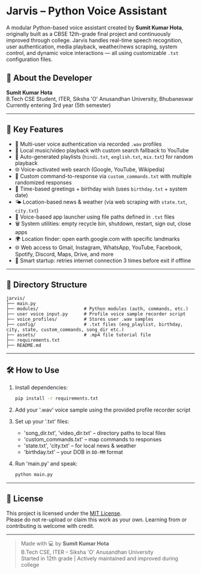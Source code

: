 # Jarvis – Python Voice Assistant

A modular Python-based voice assistant created by **Sumit Kumar Hota**, originally built as a CBSE 12th-grade final project and continuously improved through college. Jarvis handles real-time speech recognition, user authentication, media playback, weather/news scraping, system control, and dynamic voice interactions — all using customizable `.txt` configuration files.

## 👤 About the Developer

**Sumit Kumar Hota**  
B.Tech CSE Student, ITER, Siksha 'O' Anusandhan University, Bhubaneswar  
Currently entering 3rd year (5th semester)  

---

## 🚀 Key Features

- 🔐 Multi-user voice authentication via recorded `.wav` profiles
- 🎵 Local music/video playback with custom search fallback to YouTube
- 📁 Auto-generated playlists (`hindi.txt`, `english.txt`, `mix.txt`) for random playback
- 🌐 Voice-activated web search (Google, YouTube, Wikipedia)
- 💬 Custom command-to-response via `custom_commands.txt` with multiple randomized responses
- 📅 Time-based greetings + birthday wish (uses `birthday.txt` + system date)
- 🌤️ Location-based news & weather (via web scraping with `state.txt`, `city.txt`)
- 📂 Voice-based app launcher using file paths defined in `.txt` files
- 🗑️ System utilities: empty recycle bin, shutdown, restart, sign out, close apps
- 🌍 Location finder: open earth.google.com with specific landmarks
- 🌐 Web access to Gmail, Instagram, WhatsApp, YouTube, Facebook, Spotify, Discord, Maps, Drive, and more
- 📡 Smart startup: retries internet connection 3 times before exit if offline

---

## 📁 Directory Structure

```
jarvis/
├── main.py
├── modules/                 # Python modules (auth, commands, etc.)
├── user voice input.py      # Profile voice sample recorder script
├── voice_profiles/          # Stores user .wav samples
├── config/                  # .txt files (eng_playlist, birthday, city, state, custom_commands, song_dir etc.) 
├── assets/                  # .mp4 file tutorial file 
├── requirements.txt
├── README.md
```

---

## 🛠️ How to Use

1. Install dependencies:  
   ```bash
   pip install -r requirements.txt
   ```

2. Add your '.wav' voice sample using the provided profile recorder script

3. Set up your '.txt' files:  
   - 'song_dir.txt', 'video_dir.txt' – directory paths to local files  
   - 'custom_commands.txt' – map commands to responses  
   - 'state.txt', 'city.txt' – for local news & weather  
   - 'birthday.txt' – your DOB in `DD-MM` format

4. Run 'main.py' and speak:  
   ```bash
   python main.py
   ```

---

## 📄 License

This project is licensed under the [MIT License](LICENSE).  
Please do not re-upload or claim this work as your own. Learning from or contributing is welcome with credit.

---

> Made with 💻 by **Sumit Kumar Hota**  
> B.Tech CSE, ITER – Siksha 'O' Anusandhan University  
> Started in 12th grade | Actively maintained and improved during college
